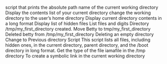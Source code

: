 script that prints the absolute path name of the current working directory
Display the contents list of your current directory
change the working directory to the user’s home directory
Display current directory contents in a long format
Display list of hidden files
List files and digits
Directory /tmp/my_first_directory created.
Move Betty to tmp/my_first_directory
Deleted betty from /tmp/my_first_directory
Deleting an empty directory
Change to Previous directory Script
This script lists all files, including hidden ones, in the current directory, parent directory, and the /boot directory in long format.
Get the type of the file iamafile in the /tmp directory
To create a symbolic link in the current working directory
